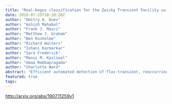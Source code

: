 ```yaml
---
title: "Real-bogus classification for the Zwicky Transient Facility using deep   learning"
date: 2019-07-25T18:10:28Z
author: "Dmitry A. Duev"
author: "Ashish Mahabal"
author: "Frank J. Masci"
author: "Matthew J. Graham"
author: "Ben Rusholme"
author: "Richard Walters"
author: "Ishani Karmarkar"
author: "Sara Frederick"
author: "Mansi M. Kasliwal"
author: "Umaa Rebbapragada"
author: "Charlotte Ward"
abstract: "Efficient automated detection of flux-transient, reoccurring flux-variable, and moving objects is increasingly important for large-scale astronomical surveys. We present braai, a convolutional-neural-network, deep-learning real/bogus classifier designed to separate genuine astrophysical events and objects from false positive, or bogus, detections in the data of the Zwicky Transient Facility (ZTF), a new robotic time-domain survey currently in operation at the Palomar Observatory in California, USA. Braai demonstrates a state-of-the-art performance as quantified by its low false negative and false positive rates. We describe the open-source software tools used internally at Caltech to archive and access ZTF's alerts and light curves (Kowalski), and to label the data (Zwickyverse). We also report the initial results of the classifier deployment on the Edge Tensor Processing Units (TPUs) that show comparable performance in terms of accuracy, but in a much more (cost-) efficient manner, which has significant implications for current and future surveys."
featured: true
tags:
---
```

http://arxiv.org/abs/1907.11259v1